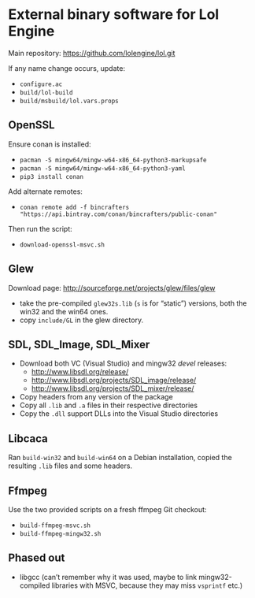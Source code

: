 # External binary software for Lol Engine

Main repository: https://github.com/lolengine/lol.git

If any name change occurs, update:
 - `configure.ac`
 - `build/lol-build`
 - `build/msbuild/lol.vars.props`


OpenSSL
-------

Ensure conan is installed:

 - `pacman -S mingw64/mingw-w64-x86_64-python3-markupsafe`
 - `pacman -S mingw64/mingw-w64-x86_64-python3-yaml`
 - `pip3 install conan`

Add alternate remotes:

 - `conan remote add -f bincrafters "https://api.bintray.com/conan/bincrafters/public-conan"`

Then run the script:

 - `download-openssl-msvc.sh`


Glew
----

Download page: http://sourceforge.net/projects/glew/files/glew

 - take the pre-compiled `glew32s.lib` (`s` is for “static”) versions,
   both the win32 and the win64 ones.
 - copy `include/GL` in the glew directory.


SDL, SDL\_Image, SDL\_Mixer
---------------------------

 - Download both VC (Visual Studio) and mingw32 *devel* releases:
   - http://www.libsdl.org/release/
   - http://www.libsdl.org/projects/SDL_image/release/
   - http://www.libsdl.org/projects/SDL_mixer/release/
 - Copy headers from any version of the package
 - Copy all `.lib` and `.a` files in their respective directories
 - Copy the `.dll` support DLLs into the Visual Studio directories


Libcaca
-------

Ran `build-win32` and `build-win64` on a Debian installation, copied the
resulting `.lib` files and some headers.


Ffmpeg
------

Use the two provided scripts on a fresh ffmpeg Git checkout:

 - `build-ffmpeg-msvc.sh`
 - `build-ffmpeg-mingw32.sh`


Phased out
----------

 - libgcc (can’t remember why it was used, maybe to link mingw32-compiled
   libraries with MSVC, because they may miss `vsprintf` etc.)

